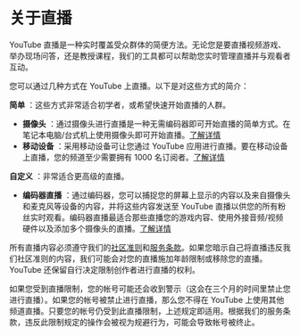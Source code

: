 # 关于直播

YouTube 直播是一种实时覆盖受众群体的简便方法。无论您是要直播视频游戏、举办现场问答，还是教授课程，我们的工具都可以帮助您实时管理直播并与观看者互动。

您可以通过几种方式在 YouTube 上直播。以下是对这些方式的简介：

**简单** ：这些方式非常适合初学者，或希望快速开始直播的人群。

* **摄像头** ：通过摄像头进行直播是一种无需编码器即可开始直播的简单方式。在笔记本电脑/台式机上使用摄像头即可开始直播。[了解详情](https://support.google.com/youtube/answer/9228389)
* **移动设备** ：采用移动设备可让您通过 YouTube 应用进行直播。要在移动设备上直播，您的频道至少需要拥有 1000 名订阅者。[了解详情](https://support.google.com/youtube/answer/9228390)

**自定义** ：非常适合更高级的直播。

* **编码器直播** ：通过编码器，您可以捕捉您的屏幕上显示的内容以及来自摄像头和麦克风等设备的内容，并将这些内容发送至 YouTube 直播以供您的所有粉丝实时观看。编码器直播最适合那些直播您的游戏内容、使用外接音频/视频硬件以及添加多个摄像头的直播。[了解详情](https://support.google.com/youtube/answer/9227510)

所有直播内容必须遵守我们的[社区准则](https://www.youtube.com/yt/policyandsafety/communityguidelines.html#communityguidelines-respect)和[服务条款](https://www.youtube.com/static?template=terms)。如果您暗示自己将直播违反我们社区准则的内容，我们可能会对您的直播施加年龄限制或移除您的直播。YouTube 还保留自行决定限制创作者进行直播的权利。

如果您受到直播限制，您的帐号可能还会收到警示（这会在三个月的时间里禁止您进行直播）。如果您的帐号被禁止进行直播，那么您不得在 YouTube 上使用其他频道直播。只要您的帐号仍受到此直播限制，上述规定即适用。根据我们的服务条款，违反此限制规定的操作会被视为规避行为，可能会导致帐号被终止。